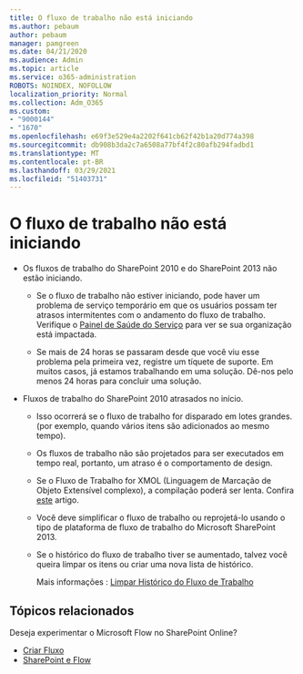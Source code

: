 ```yaml
---
title: O fluxo de trabalho não está iniciando
ms.author: pebaum
author: pebaum
manager: pamgreen
ms.date: 04/21/2020
ms.audience: Admin
ms.topic: article
ms.service: o365-administration
ROBOTS: NOINDEX, NOFOLLOW
localization_priority: Normal
ms.collection: Adm_O365
ms.custom:
- "9000144"
- "1670"
ms.openlocfilehash: e69f3e529e4a2202f641cb62f42b1a20d774a398
ms.sourcegitcommit: db908b3da2c7a6508a77bf4f2c80afb294fadbd1
ms.translationtype: MT
ms.contentlocale: pt-BR
ms.lasthandoff: 03/29/2021
ms.locfileid: "51403731"
---
```

# <a name="workflow-is-not-starting"></a>O fluxo de trabalho não está iniciando

- Os fluxos de trabalho do SharePoint 2010 e do SharePoint 2013 não estão iniciando.

    - Se o fluxo de trabalho não estiver iniciando, pode haver um problema de serviço temporário em que os usuários possam ter atrasos intermitentes com o andamento do fluxo de trabalho. Verifique o [Painel de Saúde do Serviço](https://admin.microsoft.com/AdminPortal/Home/servicehealth) para ver se sua organização está impactada.

    - Se mais de 24 horas se passaram desde que você viu esse problema pela primeira vez, registre um tíquete de suporte. Em muitos casos, já estamos trabalhando em uma solução. Dê-nos pelo menos 24 horas para concluir uma solução.

- Fluxos de trabalho do SharePoint 2010 atrasados no início.

    - Isso ocorrerá se o fluxo de trabalho for disparado em lotes grandes. (por exemplo, quando vários itens são adicionados ao mesmo tempo).

    - Os fluxos de trabalho não são projetados para ser executados em tempo real, portanto, um atraso é o comportamento de design.

   -  Se o Fluxo de Trabalho for XMOL (Linguagem de Marcação de Objeto Extensível complexo), a compilação poderá ser lenta. Confira [este](https://support.microsoft.com//kb/3043697) artigo.

    - Você deve simplificar o fluxo de trabalho ou reprojetá-lo usando o tipo de plataforma de fluxo de trabalho do Microsoft SharePoint 2013.

    - Se o histórico do fluxo de trabalho tiver se aumentado, talvez você queira limpar os itens ou criar uma nova lista de histórico.

        Mais informações : [Limpar Histórico do Fluxo de Trabalho](https://blogs.technet.microsoft.com/marj/2015/08/07/sharepoint-2010-workflows-best-practice-purge-workflow-history-list-items/)


## <a name="related-topics"></a>Tópicos relacionados
Deseja experimentar o Microsoft Flow no SharePoint Online?
- [Criar Fluxo](https://support.office.com/article/Create-a-flow-for-a-list-or-library-in-SharePoint-Online-or-OneDrive-for-Business-a9c3e03b-0654-46af-a254-20252e580d01) 
- [SharePoint e Flow](https://flow.microsoft.com/blog/sharepoint-and-flow/) 
